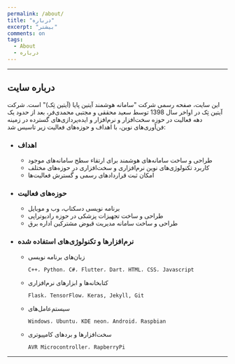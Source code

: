 ```yaml
---
permalink: /about/
title: "درباره"
excerpt: "بیشتر"
comments: on
tags:
  - About
  - درباره
---
```


-------------------------------------
## درباره سایت

این سایت، صفحه رسمی شرکت "سامانه هوشمند آیتین پایا (آیتین تِک)" است.
 شرکت آیتین تِک در اواخر سال 1398 توسط سعید محققی و مجتبی محمدی‌فر، بعد از حدود یک دهه فعالیت در حوزه سخت‌افزار و نرم‌افزار و ایده‌پردازی‌های گسترده در زمینه فن‌آوری‌های نوین، با اهداف و حوزه‌های فعالیت زیر تاسیس شد:

- ### اهداف
  - طراحی و ساخت سامانه‌های هوشمند برای ارتقاء سطح سامانه‌های موجود
  - کاربرد تکنولوژی‌های نوین نرم‌افزاری و سخت‌افزاری در حوزه‌های مختلف
  - امکان ثبت قراردادهای رسمی و گسترش فعالیت‌ها

- ### حوزه‌های فعالیت
  - برنامه نویسی دسکتاپ، وب و موبایل
  - طراحی و ساخت تجهیزات پزشکی در حوزه رادیوتراپی
  - طراحی و ساخت سامانه مدیریت قبوض مشترکین اداره برق

- ### نرم‌افزارها و تکنولوژی‌های استفاده شده
  - زبان‌های برنامه نویسی

    ```C++، Python، C#، Flutter، Dart، HTML، CSS، Javascript```

  - کتابخانه‌ها و ابزارهای نرم‌افزاری

    ```Flask، TensorFlow، Keras, Jekyll, Git```

  - سیستم‌عامل‌های

    ```Windows، Ubuntu، KDE neon، Android، Raspbian```

  - سخت‌افزارها و بردهای کامپیوتری

    ```AVR Microcontroller، RapberryPi```

-------------------------------------
